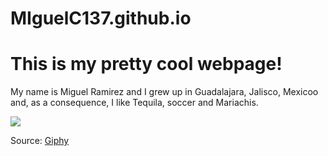 # MIguelC137.github.io

# This is my pretty cool webpage!

My name is Miguel Ramirez and I grew up in Guadalajara, Jalisco, Mexicoo and, as a consequence, I like Tequila, soccer and Mariachis.

![](https://media.giphy.com/media/wVmVnHNvdHBPSWMB9r/giphy.gif)

Source: [Giphy](https://giphy.com/gifs/idea-concept-what-a-wVmVnHNvdHBPSWMB9r)
